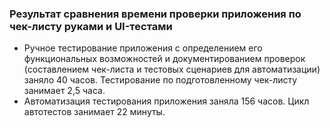 ### **Результат сравнения времени проверки приложения по чек-листу руками и UI-тестами**  
- Ручное тестирование приложения с определением его функциональных возможностей и документированием проверок (составлением чек-листа и тестовых сценариев для автоматизации) заняло 40 часов. Тестирование по подготовленному чек-листу занимает 2,5 часа.
- Автоматизация тестирования приложения заняла 156 часов. Цикл автотестов занимает 22 минуты.